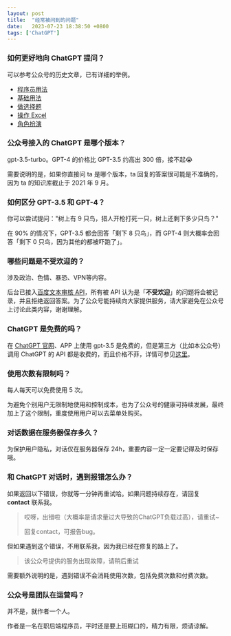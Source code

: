 ```yaml
---
layout: post
title:  "经常被问到的问题"
date:   2023-07-23 18:38:50 +0800
tags: ['ChatGPT']
---
```


### 如何更好地向 ChatGPT 提问？

可以参考公众号的历史文章，已有详细的举例。
- [程序员用法](https://mp.weixin.qq.com/s/exhA1irE2z5hl6xLVnaj8g)
- [基础用法](https://mp.weixin.qq.com/s/gZLtfOE2xqiv-TmXo_rpcw)
- [做选择题](https://mp.weixin.qq.com/s/42Wdo1RVFn0NCqXbNxUf_w)
- [操作 Excel](https://mp.weixin.qq.com/s/7OA0To-uj4FnrUWJSW945w)
- [角色扮演](https://mp.weixin.qq.com/s/1APOeueM3Y7wtVnXNgME2w)

### 公众号接入的 ChatGPT 是哪个版本？

gpt-3.5-turbo。GPT-4 的价格比 GPT-3.5 约高出 300 倍，接不起😭

需要说明的是，如果你直接问 ta 是哪个版本，ta 回复的答案很可能是不准确的，因为 ta 的知识库截止于 2021 年 9 月。

### 如何区分 GPT-3.5 和 GPT-4？

你可以尝试提问："树上有 9 只鸟，猎人开枪打死一只，树上还剩下多少只鸟？"

在 90% 的情况下，GPT-3.5 都会回答「剩下 8 只鸟」，而 GPT-4 则大概率会回答「剩下 0 只鸟，因为其他的都被吓跑了」。

### 哪些问题是不受欢迎的？

涉及政治、色情、暴恐、VPN等内容。

后台已接入[百度文本审核 API](https://cloud.baidu.com/doc/ANTIPORN/s/Rk3h6xb3i)，所有被 API 认为是「**不受欢迎**」的问题将会被记录，并且拒绝返回答案。为了公众号能持续向大家提供服务，请大家避免在公众号上讨论此类内容，谢谢理解。

### ChatGPT 是免费的吗？

在 [ChatGPT 官网](https://chat.openai.com/)、APP 上使用 gpt-3.5 是免费的，但是第三方（比如本公众号）调用 ChatGPT 的 API 都是收费的，而且价格不菲，详情可参见[这里](https://openai.com/pricing)。

### 使用次数有限制吗？

每人每天可以免费使用 5 次。

为避免个别用户无限制地使用和控制成本，也为了公众号的健康可持续发展，最终加上了这个限制，重度使用用户可以去菜单处购买。

### 对话数据在服务器保存多久？

为保护用户隐私，对话仅在服务器保存 24h，重要内容一定一定要记得及时保存哦。

### 和 ChatGPT 对话时，遇到报错怎么办？

如果返回以下错误，你就等一分钟再重试哈。如果问题持续存在，请回复 **contact** 联系我。

> 哎呀，出错啦（大概率是请求量过大导致的ChatGPT负载过高），请重试~
>
> 回复contact，可报告bug。

但如果遇到这个错误，不用联系我，因为我已经在修复的路上了。

> 该公众号提供的服务出现故障，请稍后重试

需要额外说明的是，遇到错误不会消耗使用次数，包括免费次数和付费次数。

### 公众号是团队在运营吗？

并不是，就作者一个人。

作者是一名在职后端程序员，平时还是要上班糊口的，精力有限，烦请谅解。
